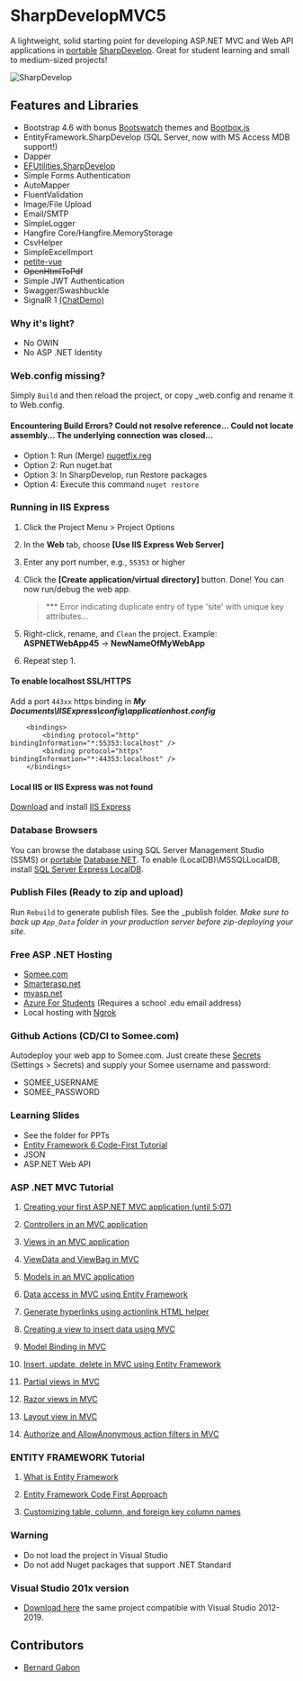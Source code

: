 
# SharpDevelopMVC5

A lightweight, solid starting point for developing ASP.NET MVC and Web API applications in [portable](https://portable.info.pl/sharpdevelop-portable/) [SharpDevelop](https://mega.nz/file/sJIHBbyY#O80dgllefCf07TIesoM1IMxsTqomVhLVt6_t9WG-hXA). Great for student learning and small to medium-sized projects!

![SharpDevelop](https://portable.info.pl/wp-content/uploads/2017/10/SharpDevelop_Softables.png)

## Features and Libraries

- Bootstrap 4.6 with bonus [Bootswatch](https://bootswatch.com/4/) themes and [Bootbox.js](https://bootboxjs.com/examples.html)
- EntityFramework.SharpDevelop (SQL Server, now with MS Access MDB support!)
- Dapper
- [EFUtilities.SharpDevelop](https://github.com/MikaelEliasson/EntityFramework.Utilities)
- Simple Forms Authentication
- AutoMapper
- FluentValidation
- Image/File Upload
- Email/SMTP
- SimpleLogger
- Hangfire Core/Hangfire.MemoryStorage
- CsvHelper
- SimpleExcelImport
- [petite-vue](https://github.com/vuejs/petite-vue)
- ~~OpenHtmlToPdf~~
- Simple JWT Authentication
- Swagger/Swashbuckle
- SignalR 1 [(ChatDemo)](https://github.com/aspdotnetgabs/sharpdevelopmvc/tree/chatdemo-signalr-petitevue)

### Why it's light?

- No OWIN
- No ASP .NET Identity

### Web.config missing?

Simply `Build` and then reload the project, or copy _web.config and rename it to Web.config.

#### Encountering Build Errors? Could not resolve reference... Could not locate assembly... The underlying connection was closed...
- Option 1: Run (Merge) [nugetfix.reg](https://stackoverflow.com/a/53677845/1281209)
- Option 2: Run nuget.bat
- Option 3: In SharpDevelop, run Restore packages
- Option 4: Execute this command `nuget restore`

### Running in IIS Express

1. Click the Project Menu > Project Options
2. In the **Web** tab, choose **[Use IIS Express Web Server]**
3. Enter any port number, e.g., `55353` or higher
4. Click the **[Create application/virtual directory]** button. Done! You can now run/debug the web app.

   > \*\*\* Error indicating duplicate entry of type 'site' with unique key attributes...
5. Right-click, rename, and `Clean` the project. Example: **ASPNETWebApp45** -> **NewNameOfMyWebApp**
6. Repeat step 1. 

#### To enable localhost SSL/HTTPS
Add a port `443xx` https binding in ***My Documents\IISExpress\config\applicationhost.config***

        <bindings>
		    <binding protocol="http" bindingInformation="*:55353:localhost" />
			<binding protocol="https" bindingInformation="*:44353:localhost" />
        </bindings>

#### Local IIS or IIS Express was not found

[Download](https://www.microsoft.com/en-us/download/details.aspx?id=48264) and install [IIS Express](https://www.microsoft.com/en-us/download/details.aspx?id=48264)

### Database Browsers

You can browse the database using SQL Server Management Studio (SSMS) or [portable](https://bit.ly/30tqqxU) [Database.NET](https://fishcodelib.com/files/DatabaseNet4.zip). To enable (LocalDB)\MSSQLLocalDB, install [SQL Server Express LocalDB](https://bit.ly/2Mlijj1).

### Publish Files (Ready to zip and upload)

Run `Rebuild` to generate publish files. See the _publish folder. *Make sure to back up `App_Data` folder in your production server before zip-deploying your site.*

### Free ASP .NET Hosting

- [Somee.com](https://somee.com/FreeAspNetHosting.aspx)
- [Smarterasp.net](https://www.smarterasp.net/secured_signup?plantype=FREE)
- [myasp.net](https://www.myasp.net/freeaspnethosting)
- [Azure For Students](https://azure.microsoft.com/en-us/free/students/) (Requires a school .edu email address)
- Local hosting with [Ngrok](https://github.com/hubert17/ngrok-redirector)

### Github Actions (CD/CI to Somee.com)

Autodeploy your web app to Somee.com. Just create these [Secrets](https://docs.github.com/en/actions/reference/encrypted-secrets) (Settings > Secrets) and supply your Somee username and password: 
- SOMEE_USERNAME
- SOMEE_PASSWORD

### Learning Slides

- See the folder for PPTs
- [Entity Framework 6 Code-First Tutorial](https://bernardgabon.com/blog/entity-framework-tutorial/)
- JSON
- ASP.NET Web API

### ASP .NET MVC Tutorial

1. [Creating your first ASP.NET MVC application (until 5:07)](https://www.youtube.com/watch?v=KvTy_FAYjks)

2. [Controllers in an MVC application](https://www.youtube.com/watch?v=duQ1Pvr-oW0)

3. [Views in an MVC application](https://www.youtube.com/watch?v=N6srbKfNcV4)

4. [ViewData and ViewBag in MVC](https://www.youtube.com/watch?v=KrdMO2akohE)

5. [Models in an MVC application](https://www.youtube.com/watch?v=KYOMgtZ4k3w)

6. [Data access in MVC using Entity Framework](https://www.youtube.com/watch?v=Lrr66APUwBk)

7. [Generate hyperlinks using actionlink HTML helper](https://www.youtube.com/watch?v=It_X8Br2rmY)

8. [Creating a view to insert data using MVC](https://www.youtube.com/watch?v=OX69gRT7azs)

9. [Model Binding in MVC](https://www.youtube.com/watch?v=uXwmyuvrn1E)

10. [Insert, update, delete in MVC using Entity Framework](https://www.youtube.com/watch?v=8f4P8U1a2TI)

11. [Partial views in MVC](https://www.youtube.com/watch?v=SABg7RyjX-4)

12. [Razor views in MVC](https://www.youtube.com/watch?v=PRLGP_S9_K8)

13. [Layout view in MVC](https://www.youtube.com/watch?v=VyQhEArGTNs)

14. [Authorize and AllowAnonymous action filters in MVC](https://www.youtube.com/watch?v=ColwQX-dRJY)

### ENTITY FRAMEWORK Tutorial
01. [What is Entity Framework](https://www.youtube.com/watch?v=Z7713GBhi4k) 

02. [Entity Framework Code First Approach](https://www.youtube.com/watch?v=kbH-rqMl8cE)

03. [Customizing table, column, and foreign key column names](https://www.youtube.com/watch?v=XIlTTKjRzO4)

### Warning

- Do not load the project in Visual Studio
- Do not add Nuget packages that support .NET Standard 

### Visual Studio 201x version

- [Download here](https://github.com/aspdotnetgabs/sharpdevelopmvc/archive/refs/heads/visual-studio-201x-version.zip) the same project compatible with Visual Studio 2012-2019. 

## Contributors

- [Bernard Gabon](https://bernardgabon.com)
